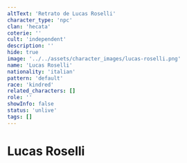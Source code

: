 ```yaml
---
altText: 'Retrato de Lucas Roselli'
character_type: 'npc'
clan: 'hecata'
coterie: ''
cult: 'independent'
description: ''
hide: true
image: '../../assets/character_images/lucas-roselli.png'
name: 'Lucas Roselli'
nationality: 'italian'
pattern: 'default'
race: 'kindred'
related_characters: []
role: ''
showInfo: false
status: 'unlive'
tags: []
---
```


# Lucas Roselli
